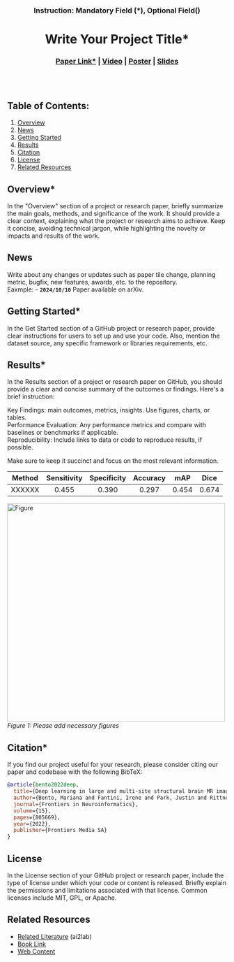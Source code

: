 <div align="center">   

### Instruction: Mandatory Field (*), Optional Field()
  
  
# Write Your Project Title*
</div>

<h3 align="center">
  <a href="https://arxiv.org/abs/2212.10156">Paper Link*</a> |
  <a href="https://www.youtube.com/watch?v=cyrxJJ_nnaQ">Video</a> |
  <a href="sources/cvpr23_uniad_poster.png">Poster</a> |
  <a href="https://opendrivelab.com/e2ead/UniAD_plenary_talk_slides.pdf">Slides</a>
</h3>

<br><br>


## Table of Contents:
1. [Overview](#overview)
2. [News](#news)
3. [Getting Started](#start)
4. [Results](#results)
5. [Citation](#citation)
6. [License](#license)
7. [Related Resources](#resources)

## Overview* <a name="overview"></a>
In the "Overview" section of a project or research paper, briefly summarize the main goals, methods, and significance of the work. It should provide a clear context, explaining what the project or research aims to achieve. Keep it concise, avoiding technical jargon, while highlighting the novelty or impacts and results of the work.

## News <a name="news"></a>
Write about any changes or updates such as paper tile change, planning metric, bugfix, new features, awards, etc. to the repository.\
Eaxmple: - **`2024/10/10`** Paper available on arXiv.

## Getting Started* <a name="start"></a>
In the Get Started section of a GitHub project or research paper, provide clear instructions for users to set up and use your code. Also, mention the dataset source, any specific framework or libraries requirements, etc.

## Results* <a name="results"></a>
In the Results section of a project or research paper on GitHub, you should provide a clear and concise summary of the outcomes or findings. Here's a brief instruction:

Key Findings: main outcomes, metrics, insights. Use figures, charts, or tables.\
Performance Evaluation: Any performance metrics and compare with baselines or benchmarks if applicable.\
Reproducibility: Include links to data or code to reproduce results, if possible.

Make sure to keep it succinct and focus on the most relevant information.

| Method | Sensitivity | Specificity | Accuracy | mAP | Dice |
| :---: | :---: | :---: | :---: | :---:|:---:| 
| XXXXXX | 0.455 | 0.390 | 0.297 | 0.454 | 0.674 |

<p align="left">
  <img src="figure.png" alt="Figure" width="500"/>
  <br>
  <em>Figure 1: Please add necessary figures</em>
</p>


## Citation* <a name="citation"></a>

If you find our project useful for your research, please consider citing our paper and codebase with the following BibTeX:

```bibtex
@article{bento2022deep,
  title={Deep learning in large and multi-site structural brain MR imaging datasets},
  author={Bento, Mariana and Fantini, Irene and Park, Justin and Rittner, Leticia and Frayne, Richard},
  journal={Frontiers in Neuroinformatics},
  volume={15},
  pages={805669},
  year={2022},
  publisher={Frontiers Media SA}
}
```

## License <a name="license"></a>
In the License section of your GitHub project or research paper, include the type of license under which your code or content is released. Briefly explain the permissions and limitations associated with that license. Common licenses include MIT, GPL, or Apache.

## Related Resources <a name="resources"></a>
- [Related Literature](https://www.frontiersin.org/journals/computational-neuroscience/articles/10.3389/fncom.2024.1434421/full) (ai2lab)
- [Book Link](https://www.amazon.ca/Hands-Machine-Learning-Scikit-Learn-TensorFlow/dp/1098125975/ref=asc_df_1098125975/?gad_source=1&hvadid=706745562943&hvdev=c&hvdvcmdl&hvlocint&hvlocphy=9001320&hvnetw=g&hvpone&hvpos&hvptwo&hvqmt&hvrand=18226388509454359838&hvtargid=pla-1651497364252&linkCode=df0&mcid=7e8ca6f4dddf3bd783d530f456a83b68&psc=1&tag=googleshopc0c-20)
- [Web Content](https://d2l.ai/)
